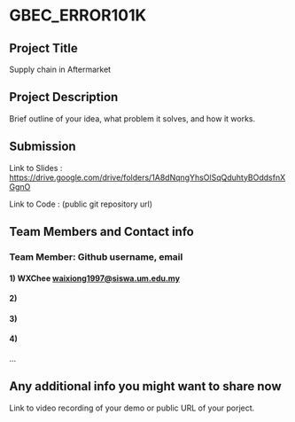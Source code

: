 # GBEC_ERROR101K

## Project Title

Supply chain in Aftermarket
## Project Description

Brief outline of your idea, what problem it solves, and how it works.
## Submission

Link to Slides : https://drive.google.com/drive/folders/1A8dNqngYhsOlSqQduhtyBOddsfnXGgnO

Link to Code : (public git repository url)
## Team Members and Contact info

### Team Member: Github username, email
#### 1) WXChee  waixiong1997@siswa.um.edu.my
#### 2) 
#### 3) 
#### 4) 
...
## Any additional info you might want to share now

Link to video recording of your demo or public URL of your porject.
